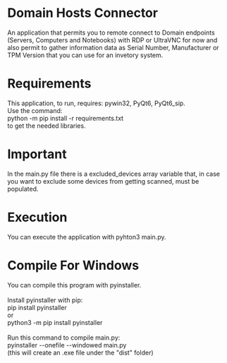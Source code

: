 # Domain Hosts Connector
An application that permits you to remote connect to Domain endpoints (Servers, Computers and Notebooks) with RDP or UltraVNC for now and also permit to gather information data as Serial Number, Manufacturer or TPM Version that you can use for an invetory system.

# Requirements
This application, to run, requires: pywin32, PyQt6, PyQt6_sip.\
Use the command:\
python -m pip install -r requirements.txt\
to get the needed libraries.

# Important
In the main.py file there is a excluded_devices array variable that, in case you want to exclude some devices from getting scanned, must be populated.

# Execution
You can execute the application with pyhton3 main.py.

# Compile For Windows
You can compile this program with pyinstaller.\
\
Install pyinstaller with pip:\
pip install pyinstaller\
or\
python3 -m pip install pyinstaller\
\
Run this command to compile main.py:\
pyinstaller --onefile --windowed main.py\
(this will create an .exe file under the "dist" folder)
